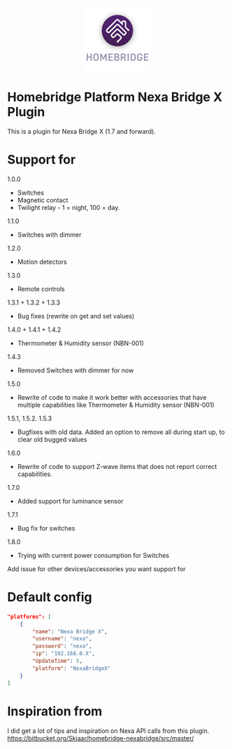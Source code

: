 
<p align="center">
<img alt="Home Bridge logotype" src="https://github.com/homebridge/branding/raw/master/logos/homebridge-wordmark-logo-vertical.png" width="150">
</p>

# Homebridge Platform Nexa Bridge X Plugin
This is a plugin for Nexa Bridge X (1.7 and forward).

# Support for
1.0.0
* Switches
* Magnetic contact
* Twilight relay - 1 = night, 100 = day. 

1.1.0
* Switches with dimmer

1.2.0
* Motion detectors

1.3.0
* Remote controls

1.3.1 + 1.3.2 + 1.3.3
* Bug fixes (rewrite on get and set values)

1.4.0 + 1.4.1 + 1.4.2
* Thermometer & Humidity sensor (NBN-001)

1.4.3
* Removed Switches with dimmer for now

1.5.0
* Rewrite of code to make it work better with accessories that have multiple capabilities like Thermometer & Humidity sensor (NBN-001)

1.5.1, 1.5.2. 1.5.3
* Bugfixes with old data. Added an option to remove all during start up, to clear old bugged values

1.6.0
* Rewrite of code to support Z-wave items that does not report correct capabilities. 

1.7.0
* Added support for luminance sensor

1.7.1
* Bug fix for switches

1.8.0
* Trying with current power consumption for Switches

Add issue for other devices/accessories you want support for

# Default config
```json
"platforms": [
    {
        "name": "Nexa Bridge X",
        "username": "nexa",
        "password": "nexa",
        "ip": "192.168.0.X",
        "UpdateTime": 5,
        "platform": "NexaBridgeX"
    }
]
```

# Inspiration from 
I did get a lot of tips and inspiration on Nexa API calls from this plugin.
https://bitbucket.org/Skjaar/homebridge-nexabridge/src/master/